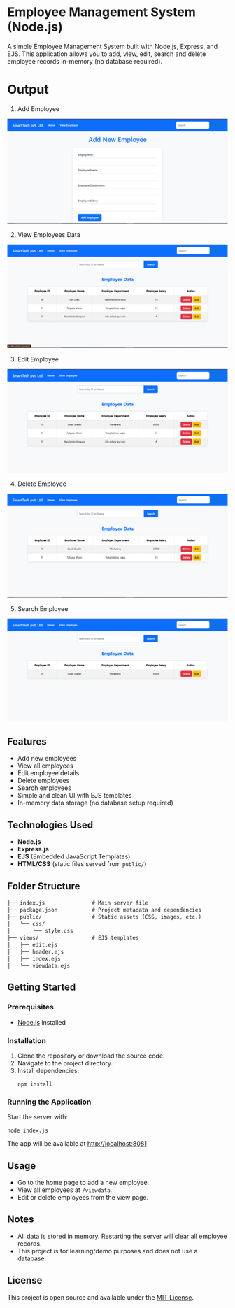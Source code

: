 # Employee Management System (Node.js)

A simple Employee Management System built with Node.js, Express, and EJS. This application allows you to add, view, edit, search and delete employee records in-memory (no database required).

# Output 

1. Add Employee

![alt text](./output/add-emp.png)

2. View Employees Data

![alt text](./output/view-emp.png)

3. Edit Employee

![alt text](./output/edit-emp.png)

4. Delete Employee

![alt text](./output/delete-emp.png)

5. Search Employee

![alt text](./output/search-emp.png)

## Features
- Add new employees
- View all employees
- Edit employee details
- Delete employees
- Search employees
- Simple and clean UI with EJS templates
- In-memory data storage (no database setup required)

## Technologies Used
- **Node.js**
- **Express.js**
- **EJS** (Embedded JavaScript Templates)
- **HTML/CSS** (static files served from `public/`)

## Folder Structure
```
├── index.js               # Main server file
├── package.json           # Project metadata and dependencies
├── public/                # Static assets (CSS, images, etc.)
│   └── css/
│       └── style.css
├── views/                 # EJS templates
│   ├── edit.ejs
│   ├── header.ejs
│   ├── index.ejs
│   └── viewdata.ejs
```

## Getting Started

### Prerequisites
- [Node.js](https://nodejs.org/) installed

### Installation
1. Clone the repository or download the source code.
2. Navigate to the project directory.
3. Install dependencies:
   ```
   npm install
   ```

### Running the Application
Start the server with:
```
node index.js
```

The app will be available at [http://localhost:8081](http://localhost:8081)

## Usage
- Go to the home page to add a new employee.
- View all employees at `/viewdata`.
- Edit or delete employees from the view page.

## Notes
- All data is stored in memory. Restarting the server will clear all employee records.
- This project is for learning/demo purposes and does not use a database.

## License
This project is open source and available under the [MIT License](LICENSE).

